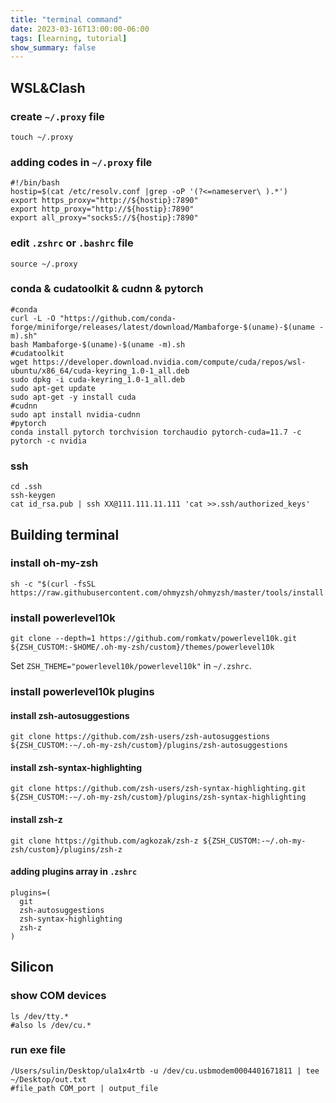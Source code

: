 ```yaml
---
title: "terminal command"
date: 2023-03-16T13:00:00-06:00
tags: [learning, tutorial]
show_summary: false 
---
```


## WSL&Clash
### create `~/.proxy` file
```shell
touch ~/.proxy
```

### adding codes in `~/.proxy` file
```shell
#!/bin/bash
hostip=$(cat /etc/resolv.conf |grep -oP '(?<=nameserver\ ).*')
export https_proxy="http://${hostip}:7890"
export http_proxy="http://${hostip}:7890"
export all_proxy="socks5://${hostip}:7890"
```
### edit `.zshrc` or `.bashrc` file
```shell
source ~/.proxy
```

### conda & cudatoolkit & cudnn & pytorch
```shell
#conda
curl -L -O "https://github.com/conda-forge/miniforge/releases/latest/download/Mambaforge-$(uname)-$(uname -m).sh"
bash Mambaforge-$(uname)-$(uname -m).sh
#cudatoolkit
wget https://developer.download.nvidia.com/compute/cuda/repos/wsl-ubuntu/x86_64/cuda-keyring_1.0-1_all.deb
sudo dpkg -i cuda-keyring_1.0-1_all.deb
sudo apt-get update
sudo apt-get -y install cuda
#cudnn
sudo apt install nvidia-cudnn  
#pytorch
conda install pytorch torchvision torchaudio pytorch-cuda=11.7 -c pytorch -c nvidia  
```

### ssh
```shell
cd .ssh
ssh-keygen
cat id_rsa.pub | ssh XX@111.111.11.111 'cat >>.ssh/authorized_keys'
```


## Building terminal

### install oh-my-zsh
```shell
sh -c "$(curl -fsSL https://raw.githubusercontent.com/ohmyzsh/ohmyzsh/master/tools/install.sh)"
```
### install powerlevel10k
```shell
git clone --depth=1 https://github.com/romkatv/powerlevel10k.git ${ZSH_CUSTOM:-$HOME/.oh-my-zsh/custom}/themes/powerlevel10k
```
Set `ZSH_THEME="powerlevel10k/powerlevel10k"` in `~/.zshrc`.

### install powerlevel10k plugins
#### install zsh-autosuggestions
```shell
git clone https://github.com/zsh-users/zsh-autosuggestions ${ZSH_CUSTOM:-~/.oh-my-zsh/custom}/plugins/zsh-autosuggestions
```
#### install zsh-syntax-highlighting
```shell
git clone https://github.com/zsh-users/zsh-syntax-highlighting.git ${ZSH_CUSTOM:-~/.oh-my-zsh/custom}/plugins/zsh-syntax-highlighting
```
#### install zsh-z
```shell
git clone https://github.com/agkozak/zsh-z ${ZSH_CUSTOM:-~/.oh-my-zsh/custom}/plugins/zsh-z
```
#### adding plugins array in `.zshrc`
```shell
plugins=(
  git
  zsh-autosuggestions
  zsh-syntax-highlighting
  zsh-z
)
```

## Silicon
### show COM devices
```shell
ls /dev/tty.*
#also ls /dev/cu.*
```

### run exe file
```shell
/Users/sulin/Desktop/ula1x4rtb -u /dev/cu.usbmodem0004401671811 | tee ~/Desktop/out.txt
#file_path COM_port | output_file
```
